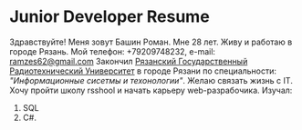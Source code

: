 # Junior Developer Resume
Здравствуйте! Меня зовут Башин Роман.
Мне 28 лет. Живу и работаю в городе Рязань. Мой телефон: +79209748232, e-mail: ramzes62@gmail.com
Закончил [Рязанский Государственный Радиотехнический Университет](http://www.rsreu.ru/) в городе Рязани по специальности: *"Информационные сисетмы и техонологии"*.
Желаю связать жизнь с IT. Хочу пройти школу rsshool и начать карьеру  web-разрабочика. 
Изучал: 
1. SQL 
2. C#. 
